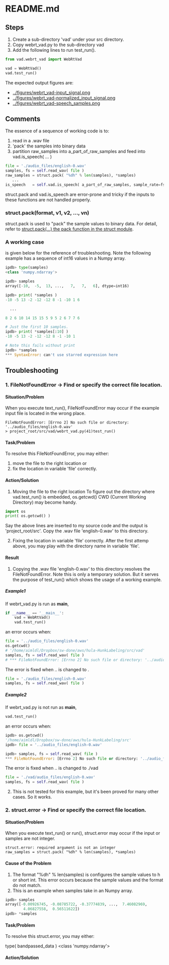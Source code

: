 # README.md

## Steps 
1. Create a sub-directory 'vad' under your src directory.
2. Copy webrt_vad.py to the sub-directory vad
3. Add the following lines to run test_run().

```python
from vad.webrt_vad import WebRtVad

vad = WebRtVad()
vad.test_run()
```

The expected output figures are:
* [../figures/webrt_vad-input_signal.png](../figures/webrt_vad-input_signal.png)
* [../figures/webrt_vad-normalized_input_signal.png](../figures/webrt_vad-normalized_input_signal.png)
* [../figures/webrt_vad-speech_samples.png](../figures/webrt_vad-speech_samples.png)

## Comments
The essence of a sequence of working code is to:
1. read in a .wav file
2. 'pack' the samples into binary data
3. partition raw_samples into a_part_of_raw_samples and feed into vad.is_speech( ... )
```python
file = './audio_files/english-0.wav'
samples, fs = self.read_wav( file )
raw_samples = struct.pack( "%dh" % len(samples), *samples)
   ...
is_speech   = self.vad.is_speech( a_part_of_raw_samples, sample_rate=fs )
```
struct.pack and vad.is_speech are error-prone and tricky if the inputs to these functions are not handled properly. 

### struct.pack(format, v1, v2, ..., vn)
struct.pack is used to "pack" the sample values to binary data. For detail, refer to 
[struct.pack(...) the pack function in the struct module](https://blog.naver.com/aimldl/221670484768).

### A working case
is given below for the reference of troubleshooting. Note the following example has a sequence of int16 values in a Numpy array.

```python
ipdb> type(samples)
<class 'numpy.ndarray'>

ipdb> samples
array([-10,  -5,  13, ...,   7,   7,   6], dtype=int16)

ipdb> print( *samples )
-10 -5 13 -2 -12 -12 8 -1 -10 1 6 

  ...

8 2 6 10 14 15 15 5 9 5 2 6 7 7 6

# Just the first 10 samples.
ipdb> print( *samples[:10] )
-10 -5 13 -2 -12 -12 8 -1 -10 1

# Note this fails without print
ipdb> *samples
*** SyntaxError: can't use starred expression here
```

## Troubleshooting
### 1. FileNotFoundError -> Find or specify the correct file location. 
#### Situation/Problem
When you execute text_run(), FileNotFoundError may occur if the example input file is located in the wrong place.
```
FileNotFoundError: [Errno 2] No such file or directory: '../audio_files/english-0.wav'
> project_root/src/vad/webrt_vad.py(41)test_run()
```
#### Task/Problem
To resolve this FileNotFoundError, you may either:
1. move the file to the right location or
2. fix the location in variable 'file' correctly. 

#### Action/Solution
1. Moving the file to the right location
To figure out the directory where vad.test_run() is embedded, os.getcwd() CWD (Current Working Directory) may become handy.

```python
import os
print( os.getcwd() )
```
Say the above lines are inserted to my source code and the output is 'project_root/src'. Copy the .wav file 'english-0.wav' to this directory.

2. Fixing the location in variable 'file' correctly.
After the first attemp above, you may play with the directory name in variable 'file'.

#### Result
1. Copying the .wav file 'english-0.wav' to this directory resolves the FileNotFoundError. Note this is only a temporary solution. But it serves the purpose of test_run() which shows the usage of a working example.

##### Example1
If webrt_vad.py is run as __main__,
```python
if __name__ == '__main__':
    vad = WebRtVad()
    vad.test_run()
```
an error occurs when:
```python
file = '../audio_files/english-0.wav'
os.getcwd()
# '/home/aimldl/Dropbox/sw-done/aws/hula-HunkLabeling/src/vad'
samples, fs = self.read_wav( file )
# *** FileNotFoundError: [Errno 2] No such file or directory: '../audio_files/english-0.wav'
```
The error is fixed when .. is changed to .
```python
file = './audio_files/english-0.wav'
samples, fs = self.read_wav( file )
```
##### Example2
If webrt_vad.py is not run as __main__,
```python
vad.test_run()
```
an error occurs when:
```python
ipdb> os.getcwd()
'/home/aimldl/Dropbox/sw-done/aws/hula-HunkLabeling/src'
ipdb> file = '../audio_files/english-0.wav'

ipdb> samples, fs = self.read_wav( file )
*** FileNotFoundError: [Errno 2] No such file or directory: '../audio_files/english-0.wav'
```
The error is fixed when .. is changed to ./vad
```python
file = './vad/audio_files/english-0.wav'
samples, fs = self.read_wav( file )
```
2. This is not tested for this example, but it's been proved for many other cases. So it works.

### 2. struct.error -> Find or specify the correct file location. 
#### Situation/Problem
When you execute text_run() or run(), struct.error may occur if the input or samples are not integer.
```
struct.error: required argument is not an integer
raw_samples = struct.pack( "%dh" % len(samples), *samples)
```
#### Cause of the Problem
1. The format "%dh" % len(samples) is configures the sample values to h or short int. This error occurs because the sample values and the format do not match.
2. This is an example when samples take in an Numpy array.
```python
ipdb> samples
array([-0.00926745, -0.08785722, -0.37774839, ...,  7.46082969,
        4.06827558,  0.56511622])
ipdb> *samples

```

#### Task/Problem
To resolve this struct.error, you may either:




type( bandpassed_data )
<class 'numpy.ndarray'>

#### Action/Solution


